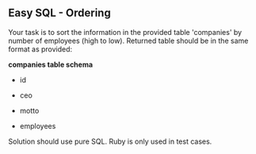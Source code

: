 ## Easy SQL - Ordering

Your task is to sort the information in the provided table 'companies' by number of employees (high to low). Returned table should be in the same format as provided:

__companies table schema__

- id

- ceo

- motto

- employees

 
Solution should use pure SQL. Ruby is only used in test cases.